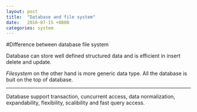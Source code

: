 ```yaml
---
layout: post
title:  "Database and file system"
date:   2016-07-15 +0800
categories: system
---
```


#Difference between database file system

Database can store well defined structured data and is efficient in insert delete and update. 

_Filesystem_ on the other hand is more generic data type. All the database is buit on the top of database.

---
Database support transaction, cuncurrent access, data normalization, expandability, flexibility, scalibility and fast query access.


